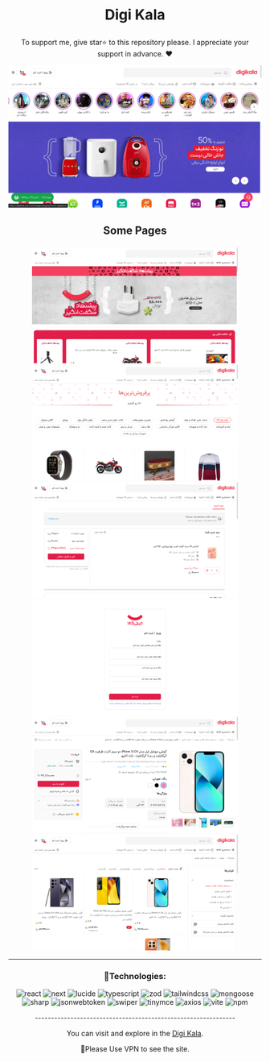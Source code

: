

# <p align="center" color="#eb5e28">Digi Kala</p>

<p align="center">To support me, give star⭐ to this repository please.
I appreciate your support in advance. ❤</p>

<img src="public/Screenshot (299).png"/>

## <p align="center">Some Pages</p>

<section width="100%" display="flex" align="center" justify-content="center" gap="2rem">
<img src="public/Screenshot (300).png" width="410"/>
<img src="public/Screenshot (301).png" width="410"/>
<img src="public/Screenshot (302).png" width="410"/>
<img src="public/Screenshot (303).png" width="410"/>
<img src="public/Screenshot (304).png" width="410"/>
<img src="public/Screenshot (305).png" width="410"/>
</section>

<hr/>

### <p align="center">🔧Technologies:</p>
<div align="center" >
  
![react](https://img.shields.io/badge/react-f43f5e?style=for-the-badge&logo=react&logoColor=white)
![next](https://img.shields.io/badge/next-f43f5e?style=for-the-badge&logo=next&logoColor=white)
![lucide](https://img.shields.io/badge/lucide-f43f5e?style=for-the-badge&logo=lucide&logoColor=white)
![typescript](https://img.shields.io/badge/typescript-f43f5e?style=for-the-badge&logo=typescript&logoColor=white)
![zod](https://img.shields.io/badge/zod-f43f5e?style=for-the-badge&logo=zod&logoColor=white)
![tailwindcss](https://img.shields.io/badge/tailwindcss-f43f5e?style=for-the-badge&logo=tailwindcss&logoColor=white)
![mongoose](https://img.shields.io/badge/mongoose-f43f5e?style=for-the-badge&logo=chart.js&logoColor=white)
![sharp](https://img.shields.io/badge/sharp-f43f5e?style=for-the-badge&logo=sharp&logoColor=white)
![jsonwebtoken](https://img.shields.io/badge/jsonwebtoken-f43f5e?style=for-the-badge&logo=jsonwebtoken&logoColor=white)
![swiper](https://img.shields.io/badge/swiper-f43f5e?style=for-the-badge&logo=swiper&logoColor=white)
![tinymce](https://img.shields.io/badge/tinymce-f43f5e?style=for-the-badge&logo=tinymce&logoColor=white)
![axios](https://img.shields.io/badge/axios-f43f5e?style=for-the-badge&logo=axios&logoColor=white)
![vite](https://img.shields.io/badge/vite-f43f5e?style=for-the-badge&logo=vite&logoColor=white)
![npm](https://img.shields.io/badge/npm-f43f5e?style=for-the-badge&logo=npm&logoColor=white)
  
</div>

<p align="center">--------------------------------------------------------------</p>
  
<p align="center">You can visit and explore in the <a href="https://digikala-puce.vercel.app/" target="_blank">Digi Kala</a>.</p>
<p align="center">📌Please Use VPN to see the site.</p>

